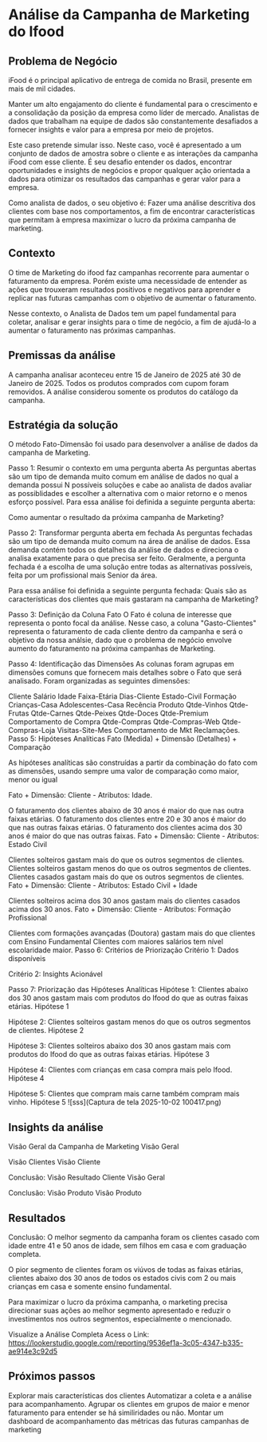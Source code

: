 # Análise da Campanha de Marketing do Ifood
## Problema de Negócio
iFood é o principal aplicativo de entrega de comida no Brasil, presente em mais de mil cidades.

Manter um alto engajamento do cliente é fundamental para o crescimento e a consolidação da posição da empresa como líder de mercado. Analistas de dados que trabalham na equipe de dados são constantemente desafiados a fornecer insights e valor para a empresa por meio de projetos.

Este caso pretende simular isso. Neste caso, você é apresentado a um conjunto de dados de amostra sobre o cliente e as interações da campanha iFood com esse cliente. É seu desafio entender os dados, encontrar oportunidades e insights de negócios e propor qualquer ação orientada a dados para otimizar os resultados das campanhas e gerar valor para a empresa.

Como analista de dados, o seu objetivo é: Fazer uma análise descritiva dos clientes com base nos comportamentos, a fim de encontrar características que permitam à empresa maximizar o lucro da próxima campanha de marketing.

## Contexto
O time de Marketing do ifood faz campanhas recorrente para aumentar o faturamento da empresa. Porém existe uma necessidade de entender as ações que trouxeram resultados positivos e negativos para aprender e replicar nas futuras campanhas com o objetivo de aumentar o faturamento.

Nesse contexto, o Analista de Dados tem um papel fundamental para coletar, analisar e gerar insights para o time de negócio, a fim de ajudá-lo a aumentar o faturamento nas próximas campanhas.

## Premissas da análise
A campanha analisar aconteceu entre 15 de Janeiro de 2025 até 30 de Janeiro de 2025.
Todos os produtos comprados com cupom foram removidos.
A análise considerou somente os produtos do catálogo da campanha.
## Estratégia da solução
O método Fato-Dimensão foi usado para desenvolver a análise de dados da campanha de Marketing.

Passo 1: Resumir o contexto em uma pergunta aberta
As perguntas abertas são um tipo de demanda muito comum em análise de dados no qual a demanda possui N possíveis soluções e cabe ao analista de dados avaliar as possiblidades e escolher a alternativa com o maior retorno e o menos esforço possível. Para essa análise foi definida a seguinte pergunta aberta:

Como aumentar o resultado da próxima campanha de Marketing?

Passo 2: Transformar pergunta aberta em fechada
As perguntas fechadas são um tipo de demanda muito comum na área de análise de dados. Essa demanda contém todos os detalhes da análise de dados e direciona o analisa exatamente para o que precisa ser feito. Geralmente, a pergunta fechada é a escolha de uma solução entre todas as alternativas possíveis, feita por um profissional mais Senior da área.

Para essa análise foi definida a seguinte pergunta fechada: Quais são as características dos clientes que mais gastaram na campanha de Marketing?

Passo 3: Definição da Coluna Fato
O Fato é coluna de interesse que representa o ponto focal da análise. Nesse caso, a coluna "Gasto-Clientes" representa o faturamento de cada cliente dentro da campanha e será o objetivo da nossa análsie, dado que o problema de negócio envolve aumento do faturamento na próxima campanhas de Marketing.

Passo 4: Identificação das Dimensões
As colunas foram agrupas em dimensões comuns que fornecem mais detalhes sobre o Fato que será analisado. Foram organizadas as seguintes dimensões:

Cliente
Salário
Idade
Faixa-Etária
Dias-Cliente
Estado-Civil
Formação
Crianças-Casa
Adolescentes-Casa
Recência
Produto
Qtde-Vinhos
Qtde-Frutas
Qtde-Carnes
Qtde-Peixes
Qtde-Doces
Qtde-Premium
Comportamento de Compra
Qtde-Compras
Qtde-Compras-Web
Qtde-Compras-Loja
Visitas-Site-Mes
Comportamento de Mkt
Reclamações.
Passo 5: Hipóteses Analíticas
Fato (Medida) + Dimensão (Detalhes) + Comparação

As hipóteses analíticas são construídas a partir da combinação do fato com as dimensões, usando sempre uma valor de comparação como maior, menor ou igual

Fato + Dimensão: Cliente - Atributos: Idade.

O faturamento dos clientes abaixo de 30 anos é maior do que nas outra faixas etárias.
O faturamento dos clientes entre 20 e 30 anos é maior do que nas outras faixas etárias.
O faturamento dos clientes acima dos 30 anos é maior do que nas outras faixas.
Fato + Dimensão: Cliente - Atributos: Estado Civil

Clientes solteiros gastam mais do que os outros segmentos de clientes.
Clientes solteiros gastam menos do que os outros segmentos de clientes.
Clientes casados gastam mais do que os outros segmentos de clientes.
Fato + Dimensão: Cliente - Atributos: Estado Civil + Idade

Clientes solteiros acima dos 30 anos gastam mais do clientes casados acima dos 30 anos.
Fato + Dimensão: Cliente - Atributos: Formação Profissional

Clientes com formações avançadas (Doutora) gastam mais do que clientes com Ensino Fundamental
Clientes com maiores salários tem nível escolaridade maior.
Passo 6: Critérios de Priorização
Critério 1: Dados disponíveis

Critério 2: Insights Acionável

Passo 7: Priorização das Hipóteses Analíticas
Hipótese 1: Clientes abaixo dos 30 anos gastam mais com produtos do Ifood do que as outras faixas etárias. Hipótese 1

Hipótese 2: Clientes solteiros gastam menos do que os outros segmentos de clientes. Hipótese 2

Hipótese 3: Clientes solteiros abaixo dos 30 anos gastam mais com produtos do Ifood do que as outras faixas etárias. Hipótese 3

Hipótese 4: Clientes com crianças em casa compra mais pelo Ifood. Hipótese 4

Hipótese 5: Clientes que compram mais carne também compram mais vinho. Hipótese 5
![sss](Captura de tela 2025-10-02 100417.png)

## Insights da análise
Visão Geral da Campanha de Marketing
Visão Geral

Visão Clientes
Visão Cliente

Conclusão: Visão Resultado Cliente
Visão Geral

Conclusão: Visão Produto
Visão Produto

## Resultados
Conclusão: O melhor segmento da campanha foram os clientes casado com idade entre 41 e 50 anos de idade, sem filhos em casa e com graduação completa.

O pior segmento de clientes foram os viúvos de todas as faixas etárias, clientes abaixo dos 30 anos de todos os estados civis com 2 ou mais crianças em casa e somente ensino fundamental.

Para maximizar o lucro da próxima campanha, o marketing precisa direcionar suas ações ao melhor segmento apresentado e reduzir o investimentos nos outros segmentos, especialmente o mencionado.

Visualize a Análise Completa
Acess o Link: https://lookerstudio.google.com/reporting/9536ef1a-3c05-4347-b335-ae914e3c92d5

## Próximos passos
Explorar mais características dos clientes
Automatizar a coleta e a análise para acompanhamento.
Agrupar os clientes em grupos de maior e menor faturamento para entender se há similiridades ou não.
Montar um dashboard de acompanhamento das métricas das futuras campanhas de marketing
